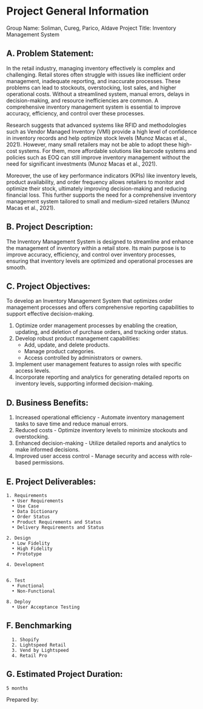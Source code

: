 # Project General Information

Group Name: Soliman, Cureg, Parico, Aldave
Project Title: Inventory Management System

## A. Problem Statement:

In the retail industry, managing inventory effectively is complex and challenging. Retail stores often struggle with issues like inefficient order management, inadequate reporting, and inaccurate processes. These problems can lead to stockouts, overstocking, lost sales, and higher operational costs. Without a streamlined system, manual errors, delays in decision-making, and resource inefficiencies are common. A comprehensive inventory management system is essential to improve accuracy, efficiency, and control over these processes.

Research suggests that advanced systems like RFID and methodologies such as Vendor Managed Inventory (VMI) provide a high level of confidence in inventory records and help optimize stock levels (Munoz Macas et al., 2021). However, many small retailers may not be able to adopt these high-cost systems. For them, more affordable solutions like barcode systems and policies such as EOQ can still improve inventory management without the need for significant investments (Munoz Macas et al., 2021).

Moreover, the use of key performance indicators (KPIs) like inventory levels, product availability, and order frequency allows retailers to monitor and optimize their stock, ultimately improving decision-making and reducing financial loss. This further supports the need for a comprehensive inventory management system tailored to small and medium-sized retailers (Munoz Macas et al., 2021).

## B. Project Description:

The Inventory Management System is designed to streamline and enhance the management of inventory within a retail store. Its main purpose is to improve accuracy, efficiency, and control over inventory processes, ensuring that inventory levels are optimized and operational processes are smooth.



## C. Project Objectives:

To develop an Inventory Management System that optimizes order management processes and offers comprehensive reporting capabilities to support effective decision-making.

1.	Optimize order management processes by enabling the creation, updating, and deletion of purchase orders, and tracking order status.
2.	Develop robust product management capabilities:
       - Add, update, and delete products.
       - Manage product categories.
       - Access controlled by administrators or owners.
3.	Implement user management features to assign roles with specific access levels.
4.	Incorporate reporting and analytics for generating detailed reports on inventory levels, supporting informed decision-making.



## D. Business Benefits:
1.	Increased operational efficiency - Automate inventory management tasks to save time and reduce manual errors.
2.	Reduced costs - Optimize inventory levels to minimize stockouts and overstocking.
3.	Enhanced decision-making - Utilize detailed reports and analytics to make informed decisions.
4.	Improved user access control - Manage security and access with role-based permissions.


## E. Project Deliverables:
    1. Requirements
      • User Requirements
      • Use Case
      • Data Dictionary
      • Order Status
      • Product Requirements and Status
      • Delivery Requirements and Status
    
    2. Design
      • Low Fidelity
      • High Fidelity
      • Prototype
    
    4. Development
       
    
    6. Test
      • Functional
      • Non-Functional
    
    8. Deploy
      • User Acceptance Testing

## F. Benchmarking
      1. Shopify
      2. Lightspeed Retail
      3. Vend by Lightspeed
      4. Retail Pro

## G. Estimated Project Duration:
    5 months

Prepared by:
